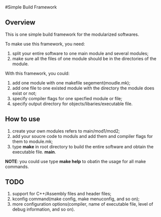 #Simple Build Framework

## Overview

This is one simple build framework for the modularized softwares.

To make use this framework, you need:

1. split your entire software to one main module and several modules;
2. make sure all the files of one module should be in the directories of the module.

With this framework, you could:

1. add one module with one makefile segement(moudle.mk);
2. add one file to one existed module with the directory the module does exist or not;
3. specify compiler flags for one specfied module or file;
4. specify output directory for objects/libaries/executable file.

## How to use

1. create your own modules refers to main/mod1/mod2;
2. add your soucre code to moduls and add them and compiler flags for them to module.mk;
3. type **make** in root directory to build the entire software and obtain the executable file.
**main**.

**NOTE**:
you could use type **make help** to obatin the usage for all make commands.

## TODO

1. support for C++/Assembly files and header files;
2. kconfig command(make config, make menuconfig, and so on);
3. more configuration options(compiler, name of executable file, level of debug information, and so on).
